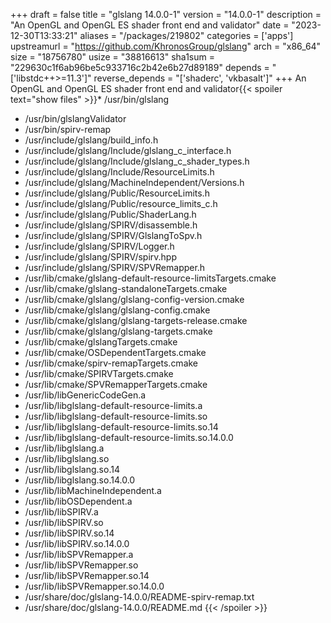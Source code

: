 +++
draft = false
title = "glslang 14.0.0-1"
version = "14.0.0-1"
description = "An OpenGL and OpenGL ES shader front end and validator"
date = "2023-12-30T13:33:21"
aliases = "/packages/219802"
categories = ['apps']
upstreamurl = "https://github.com/KhronosGroup/glslang"
arch = "x86_64"
size = "18756780"
usize = "38816613"
sha1sum = "229630c1f6ab96be5c933716c2b42e6b27d89189"
depends = "['libstdc++>=11.3']"
reverse_depends = "['shaderc', 'vkbasalt']"
+++
An OpenGL and OpenGL ES shader front end and validator{{< spoiler text="show files" >}}* /usr/bin/glslang
* /usr/bin/glslangValidator
* /usr/bin/spirv-remap
* /usr/include/glslang/build_info.h
* /usr/include/glslang/Include/glslang_c_interface.h
* /usr/include/glslang/Include/glslang_c_shader_types.h
* /usr/include/glslang/Include/ResourceLimits.h
* /usr/include/glslang/MachineIndependent/Versions.h
* /usr/include/glslang/Public/ResourceLimits.h
* /usr/include/glslang/Public/resource_limits_c.h
* /usr/include/glslang/Public/ShaderLang.h
* /usr/include/glslang/SPIRV/disassemble.h
* /usr/include/glslang/SPIRV/GlslangToSpv.h
* /usr/include/glslang/SPIRV/Logger.h
* /usr/include/glslang/SPIRV/spirv.hpp
* /usr/include/glslang/SPIRV/SPVRemapper.h
* /usr/lib/cmake/glslang-default-resource-limitsTargets.cmake
* /usr/lib/cmake/glslang-standaloneTargets.cmake
* /usr/lib/cmake/glslang/glslang-config-version.cmake
* /usr/lib/cmake/glslang/glslang-config.cmake
* /usr/lib/cmake/glslang/glslang-targets-release.cmake
* /usr/lib/cmake/glslang/glslang-targets.cmake
* /usr/lib/cmake/glslangTargets.cmake
* /usr/lib/cmake/OSDependentTargets.cmake
* /usr/lib/cmake/spirv-remapTargets.cmake
* /usr/lib/cmake/SPIRVTargets.cmake
* /usr/lib/cmake/SPVRemapperTargets.cmake
* /usr/lib/libGenericCodeGen.a
* /usr/lib/libglslang-default-resource-limits.a
* /usr/lib/libglslang-default-resource-limits.so
* /usr/lib/libglslang-default-resource-limits.so.14
* /usr/lib/libglslang-default-resource-limits.so.14.0.0
* /usr/lib/libglslang.a
* /usr/lib/libglslang.so
* /usr/lib/libglslang.so.14
* /usr/lib/libglslang.so.14.0.0
* /usr/lib/libMachineIndependent.a
* /usr/lib/libOSDependent.a
* /usr/lib/libSPIRV.a
* /usr/lib/libSPIRV.so
* /usr/lib/libSPIRV.so.14
* /usr/lib/libSPIRV.so.14.0.0
* /usr/lib/libSPVRemapper.a
* /usr/lib/libSPVRemapper.so
* /usr/lib/libSPVRemapper.so.14
* /usr/lib/libSPVRemapper.so.14.0.0
* /usr/share/doc/glslang-14.0.0/README-spirv-remap.txt
* /usr/share/doc/glslang-14.0.0/README.md
{{< /spoiler >}}